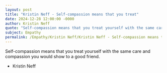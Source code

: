 ```yaml
---
layout: post
title: "Kristin Neff - Self-compassion means that you treat"
date: 2024-12-28 12:00:00 -0000
author: Kristin Neff
quote: "Self-compassion means that you treat yourself with the same care and compassion you would show to a good friend."
subject: Empathy
permalink: /Empathy/Kristin Neff/Kristin Neff - Self-compassion means that you treat
---
```


Self-compassion means that you treat yourself with the same care and compassion you would show to a good friend.

- Kristin Neff
